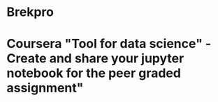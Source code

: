 # Brekpro

# Coursera "Tool for data science" - Create and share your jupyter notebook for the peer graded assignment"

